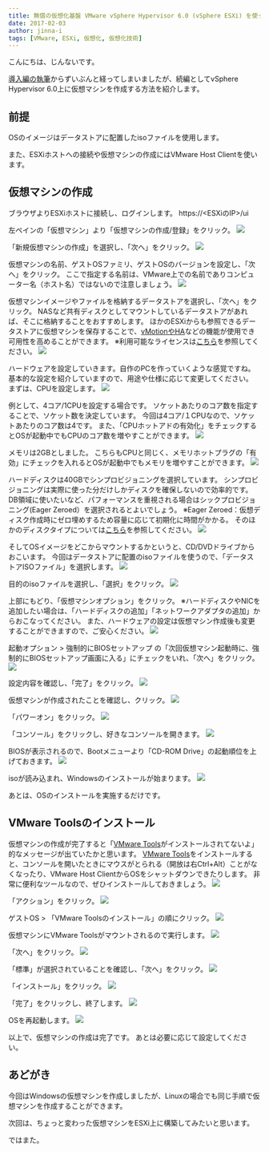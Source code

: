 ```yaml
---
title: 無償の仮想化基盤 VMware vSphere Hypervisor 6.0 (vSphere ESXi) を使ってみる。【 仮想マシン作成編 】
date: 2017-02-03
author: jinna-i
tags: [VMware, ESXi, 仮想化, 仮想化技術]
---
```


こんにちは、じんないです。

[導入編の執筆](/vmware-vsphere-hypervisor-6-esxi-intro/)からずいぶんと経ってしまいましたが、続編としてvSphere Hypervisor 6.0上に仮想マシンを作成する方法を紹介します。

## 前提

OSのイメージはデータストアに配置したisoファイルを使用します。

また、ESXiホストへの接続や仮想マシンの作成にはVMware Host Clientを使います。


## 仮想マシンの作成

ブラウザよりESXiホストに接続し、ログインします。
https://<ESXiのIP>/ui

左ペインの「仮想マシン」より「仮想マシンの作成/登録」をクリック。
![](images/vmware-vsphere-hypervisor-6-esxi-intro-2-1.png)

「新規仮想マシンの作成」を選択し、「次へ」をクリック。
![](images/vmware-vsphere-hypervisor-6-esxi-intro-2-2.png)

仮想マシンの名前、ゲストOSファミリ、ゲストOSのバージョンを設定し、「次へ」をクリック。
ここで指定する名前は、VMware上での名前でありコンピューター名（ホスト名）ではないので注意しましょう。
![](images/vmware-vsphere-hypervisor-6-esxi-intro-2-3.png)


仮想マシンイメージやファイルを格納するデータストアを選択し、「次へ」をクリック。
NASなど共有ディスクとしてマウントしているデータストアがあれば、そこに格納することをおすすめします。
ほかのESXiからも参照できるデータストアに仮想マシンを保存することで、[vMotionやHA](https://blogs.vmware.com/jp-cim/2014/09/vsphere_kiso03.html)などの機能が使用でき可用性を高めることができます。
※利用可能なライセンスは[こちら](http://www.vmware.com/jp/products/vsphere.html#compare)を参照してください。
![](images/vmware-vsphere-hypervisor-6-esxi-intro-2-4.png)

ハードウェアを設定していきます。自作のPCを作っていくような感覚ですね。
基本的な設定を紹介していますので、用途や仕様に応じて変更してください。
まずは、CPUを設定します。
![](images/vmware-vsphere-hypervisor-6-esxi-intro-2-5.png)

例として、4コア/1CPUを設定する場合です。
ソケットあたりのコア数を指定することで、ソケット数を決定しています。
今回は4コア/１CPUなので、ソケットあたりのコア数は4です。
また、「CPUホットアドの有効化」をチェックするとOSが起動中でもCPUのコア数を増やすことができます。
![](images/vmware-vsphere-hypervisor-6-esxi-intro-2-6.png)

メモリは2GBとしました。
こちらもCPUと同じく、メモリホットプラグの「有効」にチェックを入れるとOSが起動中でもメモリを増やすことができます。
![](images/vmware-vsphere-hypervisor-6-esxi-intro-2-7.png)

ハードディスクは40GBでシンプロビジョニングを選択しています。
シンプロビジョニングは実際に使った分だけしかディスクを確保しないので効率的です。
DB領域に使いたいなど、パフォーマンスを重視される場合はシックプロビジョニング(Eager Zeroed）を選択されるとよいでしょう。
※Eager Zeroed：仮想ディスク作成時にゼロ埋めするため容量に応じて初期化に時間がかかる。
そのほかのディスクタイプについては[こちら](https://kb.vmware.com/selfservice/microsites/search.do?language=en_US&cmd=displayKC&externalId=2101080)を参照してください。
![](images/vmware-vsphere-hypervisor-6-esxi-intro-2-8.png)

そしてOSイメージをどこからマウントするかというと、CD/DVDドライブからおこいます。
今回はデータストアに配置のisoファイルを使うので、「データストアISOファイル」を選択します。
![](images/vmware-vsphere-hypervisor-6-esxi-intro-2-9.png)

目的のisoファイルを選択し、「選択」をクリック。
![](images/vmware-vsphere-hypervisor-6-esxi-intro-2-10.png)

上部にもどり、「仮想マシンオプション」をクリック。
※ハードディスクやNICを追加したい場合は、「ハードディスクの追加」「ネットワークアダプタの追加」からおこなってください。
また、ハードウェアの設定は仮想マシン作成後も変更することができますので、ご安心ください。
![](images/vmware-vsphere-hypervisor-6-esxi-intro-2-11.png)

起動オプション > 強制的にBIOSセットアップ の「次回仮想マシン起動時に、強制的にBIOSセットアップ画面に入る」にチェックをいれ、「次へ」をクリック。
![](images/vmware-vsphere-hypervisor-6-esxi-intro-2-12.png)

設定内容を確認し、「完了」をクリック。
![](images/vmware-vsphere-hypervisor-6-esxi-intro-2-13.png)

仮想マシンが作成されたことを確認し、クリック。
![](images/vmware-vsphere-hypervisor-6-esxi-intro-2-14.png)

「パワーオン」をクリック。
![](images/vmware-vsphere-hypervisor-6-esxi-intro-2-15.png)

「コンソール」をクリックし、好きなコンソールを開きます。
![](images/vmware-vsphere-hypervisor-6-esxi-intro-2-16.png)

BIOSが表示されるので、Bootメニューより「CD-ROM Drive」の起動順位を上げておきます。
![](images/vmware-vsphere-hypervisor-6-esxi-intro-2-17.png)

isoが読み込まれ、Windowsのインストールが始まります。
![](images/vmware-vsphere-hypervisor-6-esxi-intro-2-18.png)

あとは、OSのインストールを実施するだけです。


## VMware Toolsのインストール

仮想マシンの作成が完了すると「[VMware Tools](https://kb.vmware.com/selfservice/microsites/search.do?language=en_US&cmd=displayKC&externalId=2051284)がインストールされてないよ」的なメッセージが出ていたかと思います。
[VMware Tools](https://kb.vmware.com/selfservice/microsites/search.do?language=en_US&cmd=displayKC&externalId=2051284)をインストールすると、コンソールを開いたときにマウスがとられる（開放は右Ctrl+Alt）ことがなくなったり、VMware Host ClientからOSをシャットダウンできたりします。
非常に便利なツールなので、ぜひインストールしておきましょう。
![](images/vmware-vsphere-hypervisor-6-esxi-intro-2-19.png)

「アクション」をクリック。
![](images/vmware-vsphere-hypervisor-6-esxi-intro-2-20.png)

ゲストOS > 「VMware Toolsのインストール」の順にクリック。
![](images/vmware-vsphere-hypervisor-6-esxi-intro-2-21.png)

仮想マシンにVMware Toolsがマウントされるので実行します。
![](images/vmware-vsphere-hypervisor-6-esxi-intro-2-22.png)

「次へ」をクリック。
![](images/vmware-vsphere-hypervisor-6-esxi-intro-2-23.png)

「標準」が選択されていることを確認し、「次へ」をクリック。
![](images/vmware-vsphere-hypervisor-6-esxi-intro-2-24.png)

「インストール」をクリック。
![](images/vmware-vsphere-hypervisor-6-esxi-intro-2-25.png)

「完了」をクリックし、終了します。
![](images/vmware-vsphere-hypervisor-6-esxi-intro-2-26.png)

OSを再起動します。
![](images/vmware-vsphere-hypervisor-6-esxi-intro-2-27.png)

以上で、仮想マシンの作成は完了です。
あとは必要に応じて設定してください。


## あどがき

今回はWindowsの仮想マシンを作成しましたが、Linuxの場合でも同じ手順で仮想マシンを作成することができます。

次回は、ちょっと変わった仮想マシンをESXi上に構築してみたいと思います。

ではまた。
